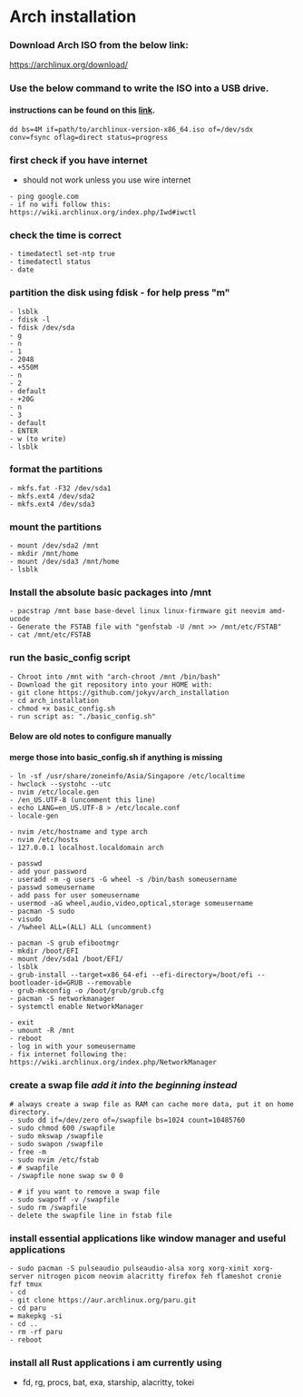 # Arch installation

### Download Arch ISO from the below link:
https://archlinux.org/download/

### Use the below command to write the ISO into a USB drive.

#### instructions can be found on this [link](https://wiki.archlinux.org/title/USB_flash_installation_medium).

```
dd bs=4M if=path/to/archlinux-version-x86_64.iso of=/dev/sdx conv=fsync oflag=direct status=progress
````

### first check if you have internet
- should not work unless you use wire internet 
```
- ping google.com
- if no wifi follow this: https://wiki.archlinux.org/index.php/Iwd#iwctl
```

### check the time is correct
```
- timedatectl set-ntp true
- timedatectl status
- date
```

### partition the disk using fdisk - for help press "m"
```
- lsblk
- fdisk -l
- fdisk /dev/sda
- g
- n
- 1
- 2048
- +550M
- n 
- 2
- default
- +20G
- n
- 3
- default
- ENTER
- w (to write)
- lsblk
```

### format the partitions
```
- mkfs.fat -F32 /dev/sda1
- mkfs.ext4 /dev/sda2
- mkfs.ext4 /dev/sda3
```

### mount the partitions
```
- mount /dev/sda2 /mnt
- mkdir /mnt/home
- mount /dev/sda3 /mnt/home
- lsblk
```

### Install the absolute basic packages into /mnt
```
- pacstrap /mnt base base-devel linux linux-firmware git neovim amd-ucode
- Generate the FSTAB file with "genfstab -U /mnt >> /mnt/etc/FSTAB"
- cat /mnt/etc/FSTAB
```

### run the basic_config script
```
- Chroot into /mnt with "arch-chroot /mnt /bin/bash"
- Download the git repository into your HOME with:
- git clone https://github.com/jokyv/arch_installation
- cd arch_installation
- chmod +x basic_config.sh
- run script as: "./basic_config.sh"
```

#### Below are old notes to configure manually
#### merge those into basic_config.sh if anything is missing
```
- ln -sf /usr/share/zoneinfo/Asia/Singapore /etc/localtime
- hwclock --systohc --utc
- nvim /etc/locale.gen
- /en_US.UTF-8 (uncomment this line)
- echo LANG=en_US.UTF-8 > /etc/locale.conf
- locale-gen

- nvim /etc/hostname and type arch
- nvim /etc/hosts
- 127.0.0.1 localhost.localdomain arch

- passwd
- add your password
- useradd -m -g users -G wheel -s /bin/bash someusername
- passwd someusername
- add pass for user someusername
- usermod -aG wheel,audio,video,optical,storage someusername
- pacman -S sudo
- visudo
- /%wheel ALL=(ALL) ALL (uncomment)

- pacman -S grub efibootmgr
- mkdir /boot/EFI
- mount /dev/sda1 /boot/EFI/
- lsblk
- grub-install --target=x86_64-efi --efi-directory=/boot/efi --bootloader-id=GRUB --removable
- grub-mkconfig -o /boot/grub/grub.cfg
- pacman -S networkmanager
- systemctl enable NetworkManager

- exit
- umount -R /mnt
- reboot
- log in with your someusername
- fix internet following the: https://wiki.archlinux.org/index.php/NetworkManager
```

### create a swap file *add it into the beginning instead*
```
# always create a swap file as RAM can cache more data, put it on home directory.
- sudo dd if=/dev/zero of=/swapfile bs=1024 count=10485760
- sudo chmod 600 /swapfile
- sudo mkswap /swapfile
- sudo swapon /swapfile
- free -m
- sudo nvim /etc/fstab
- # swapfile
- /swapfile none swap sw 0 0

- # if you want to remove a swap file
- sudo swapoff -v /swapfile
- sudo rm /swapfile
- delete the swapfile line in fstab file
```

### install essential applications like window manager and useful applications
```
- sudo pacman -S pulseaudio pulseaudio-alsa xorg xorg-xinit xorg-server nitrogen picom neovim alacritty firefox feh flameshot cronie fzf tmux
- cd
- git clone https://aur.archlinux.org/paru.git
- cd paru
= makepkg -si
- cd ..
- rm -rf paru
- reboot
```

### install all Rust applications i am currently using
- fd, rg, procs, bat, exa, starship, alacritty, tokei

